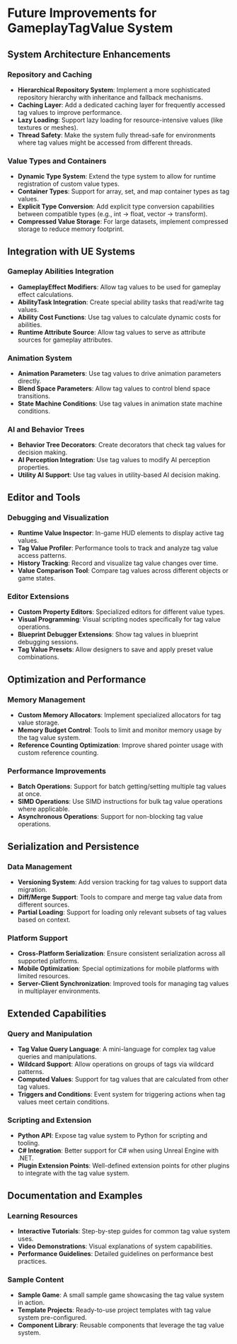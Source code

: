 # Future Improvements for GameplayTagValue System

## System Architecture Enhancements

### Repository and Caching
- **Hierarchical Repository System**: Implement a more sophisticated repository hierarchy with inheritance and fallback mechanisms.
- **Caching Layer**: Add a dedicated caching layer for frequently accessed tag values to improve performance.
- **Lazy Loading**: Support lazy loading for resource-intensive values (like textures or meshes).
- **Thread Safety**: Make the system fully thread-safe for environments where tag values might be accessed from different threads.

### Value Types and Containers
- **Dynamic Type System**: Extend the type system to allow for runtime registration of custom value types.
- **Container Types**: Support for array, set, and map container types as tag values.
- **Explicit Type Conversion**: Add explicit type conversion capabilities between compatible types (e.g., int → float, vector → transform).
- **Compressed Value Storage**: For large datasets, implement compressed storage to reduce memory footprint.

## Integration with UE Systems

### Gameplay Abilities Integration
- **GameplayEffect Modifiers**: Allow tag values to be used for gameplay effect calculations.
- **AbilityTask Integration**: Create special ability tasks that read/write tag values.
- **Ability Cost Functions**: Use tag values to calculate dynamic costs for abilities.
- **Runtime Attribute Source**: Allow tag values to serve as attribute sources for gameplay attributes.

### Animation System
- **Animation Parameters**: Use tag values to drive animation parameters directly.
- **Blend Space Parameters**: Allow tag values to control blend space transitions.
- **State Machine Conditions**: Use tag values in animation state machine conditions.

### AI and Behavior Trees
- **Behavior Tree Decorators**: Create decorators that check tag values for decision making.
- **AI Perception Integration**: Use tag values to modify AI perception properties.
- **Utility AI Support**: Use tag values in utility-based AI decision making.

## Editor and Tools

### Debugging and Visualization
- **Runtime Value Inspector**: In-game HUD elements to display active tag values.
- **Tag Value Profiler**: Performance tools to track and analyze tag value access patterns.
- **History Tracking**: Record and visualize tag value changes over time.
- **Value Comparison Tool**: Compare tag values across different objects or game states.

### Editor Extensions
- **Custom Property Editors**: Specialized editors for different value types.
- **Visual Programming**: Visual scripting nodes specifically for tag value operations.
- **Blueprint Debugger Extensions**: Show tag values in blueprint debugging sessions.
- **Tag Value Presets**: Allow designers to save and apply preset value combinations.

## Optimization and Performance

### Memory Management
- **Custom Memory Allocators**: Implement specialized allocators for tag value storage.
- **Memory Budget Control**: Tools to limit and monitor memory usage by the tag value system.
- **Reference Counting Optimization**: Improve shared pointer usage with custom reference counting.

### Performance Improvements
- **Batch Operations**: Support for batch getting/setting multiple tag values at once.
- **SIMD Operations**: Use SIMD instructions for bulk tag value operations where applicable.
- **Asynchronous Operations**: Support for non-blocking tag value operations.

## Serialization and Persistence

### Data Management
- **Versioning System**: Add version tracking for tag values to support data migration.
- **Diff/Merge Support**: Tools to compare and merge tag value data from different sources.
- **Partial Loading**: Support for loading only relevant subsets of tag values based on context.

### Platform Support
- **Cross-Platform Serialization**: Ensure consistent serialization across all supported platforms.
- **Mobile Optimization**: Special optimizations for mobile platforms with limited resources.
- **Server-Client Synchronization**: Improved tools for managing tag values in multiplayer environments.

## Extended Capabilities

### Query and Manipulation
- **Tag Value Query Language**: A mini-language for complex tag value queries and manipulations.
- **Wildcard Support**: Allow operations on groups of tags via wildcard patterns.
- **Computed Values**: Support for tag values that are calculated from other tag values.
- **Triggers and Conditions**: Event system for triggering actions when tag values meet certain conditions.

### Scripting and Extension
- **Python API**: Expose tag value system to Python for scripting and tooling.
- **C# Integration**: Better support for C# when using Unreal Engine with .NET.
- **Plugin Extension Points**: Well-defined extension points for other plugins to integrate with the tag value system.

## Documentation and Examples

### Learning Resources
- **Interactive Tutorials**: Step-by-step guides for common tag value system uses.
- **Video Demonstrations**: Visual explanations of system capabilities.
- **Performance Guidelines**: Detailed guidelines on performance best practices.

### Sample Content
- **Sample Game**: A small sample game showcasing the tag value system in action.
- **Template Projects**: Ready-to-use project templates with tag value system pre-configured.
- **Component Library**: Reusable components that leverage the tag value system.
